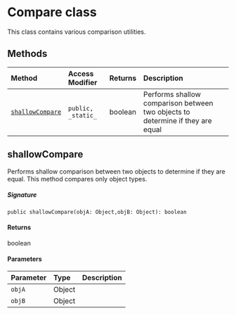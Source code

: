 # Compare class





 
This class contains various comparison utilities. 







## Methods

| Method	   | Access Modifier | Returns	| Description|
|:-------------|:----|:-------|:-----------|
|[`shallowCompare`](#shallowcompare)     | `public, _static_` | boolean | Performs shallow comparison between two objects to determine if they are equal |




## shallowCompare

Performs shallow comparison between two objects to determine if they are equal. This method compares 
only object types. 


##### Signature
`public shallowCompare(objA: Object,objB: Object): boolean`

#### Returns
boolean

#### Parameters


| Parameter	   | Type    | Description |
|:-------------|:---------------|:------------|
| `objA`    | Object |  |
| `objB`    | Object |  |

